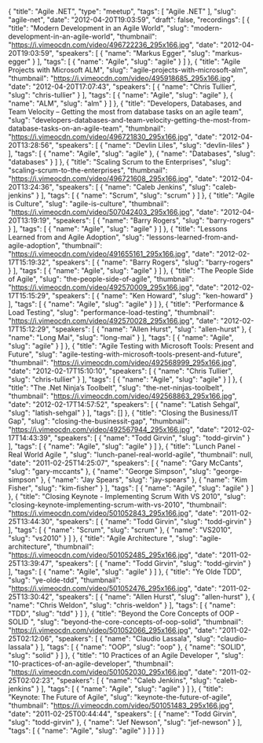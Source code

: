 {
  "title": "Agile .NET",
  "type": "meetup",
  "tags": [
    "Agile .NET"
  ],
  "slug": "agile-net",
  "date": "2012-04-20T19:03:59",
  "draft": false,
  "recordings": [
    {
      "title": "Modern Development in an Agile World",
      "slug": "modern-development-in-an-agile-world",
      "thumbnail": "https://i.vimeocdn.com/video/496722236_295x166.jpg",
      "date": "2012-04-20T19:03:59",
      "speakers": [
        {
          "name": "Markus Egger",
          "slug": "markus-egger"
        }
      ],
      "tags": [
        {
          "name": "Agile",
          "slug": "agile"
        }
      ]
    },
    {
      "title": "Agile Projects with Microsoft ALM",
      "slug": "agile-projects-with-microsoft-alm",
      "thumbnail": "https://i.vimeocdn.com/video/495918685_295x166.jpg",
      "date": "2012-04-20T17:07:43",
      "speakers": [
        {
          "name": "Chris Tullier",
          "slug": "chris-tullier"
        }
      ],
      "tags": [
        {
          "name": "Agile",
          "slug": "agile"
        },
        {
          "name": "ALM",
          "slug": "alm"
        }
      ]
    },
    {
      "title": "Developers, Databases, and Team Velocity – Getting the most from database tasks on an agile team",
      "slug": "developers-databases-and-team-velocity-getting-the-most-from-database-tasks-on-an-agile-team",
      "thumbnail": "https://i.vimeocdn.com/video/496721830_295x166.jpg",
      "date": "2012-04-20T13:28:56",
      "speakers": [
        {
          "name": "Devlin Liles",
          "slug": "devlin-liles"
        }
      ],
      "tags": [
        {
          "name": "Agile",
          "slug": "agile"
        },
        {
          "name": "Databases",
          "slug": "databases"
        }
      ]
    },
    {
      "title": "Scaling Scrum to the Enterprises",
      "slug": "scaling-scrum-to-the-enterprises",
      "thumbnail": "https://i.vimeocdn.com/video/496721608_295x166.jpg",
      "date": "2012-04-20T13:24:36",
      "speakers": [
        {
          "name": "Caleb Jenkins",
          "slug": "caleb-jenkins"
        }
      ],
      "tags": [
        {
          "name": "Scrum",
          "slug": "scrum"
        }
      ]
    },
    {
      "title": "Agile is Culture",
      "slug": "agile-is-culture",
      "thumbnail": "https://i.vimeocdn.com/video/507042403_295x166.jpg",
      "date": "2012-04-20T13:19:19",
      "speakers": [
        {
          "name": "Barry Rogers",
          "slug": "barry-rogers"
        }
      ],
      "tags": [
        {
          "name": "Agile",
          "slug": "agile"
        }
      ]
    },
    {
      "title": "Lessons Learned from and Agile Adoption",
      "slug": "lessons-learned-from-and-agile-adoption",
      "thumbnail": "https://i.vimeocdn.com/video/491655161_295x166.jpg",
      "date": "2012-02-17T15:19:32",
      "speakers": [
        {
          "name": "Barry Rogers",
          "slug": "barry-rogers"
        }
      ],
      "tags": [
        {
          "name": "Agile",
          "slug": "agile"
        }
      ]
    },
    {
      "title": "The People Side of Agile",
      "slug": "the-people-side-of-agile",
      "thumbnail": "https://i.vimeocdn.com/video/492570009_295x166.jpg",
      "date": "2012-02-17T15:15:29",
      "speakers": [
        {
          "name": "Ken Howard",
          "slug": "ken-howard"
        }
      ],
      "tags": [
        {
          "name": "Agile",
          "slug": "agile"
        }
      ]
    },
    {
      "title": "Performance & Load Testing",
      "slug": "performance-load-testing",
      "thumbnail": "https://i.vimeocdn.com/video/492570028_295x166.jpg",
      "date": "2012-02-17T15:12:29",
      "speakers": [
        {
          "name": "Allen Hurst",
          "slug": "allen-hurst"
        },
        {
          "name": "Long Mai",
          "slug": "long-mai"
        }
      ],
      "tags": [
        {
          "name": "Agile",
          "slug": "agile"
        }
      ]
    },
    {
      "title": "Agile Testing with Microsoft Tools: Present and Future",
      "slug": "agile-testing-with-microsoft-tools-present-and-future",
      "thumbnail": "https://i.vimeocdn.com/video/492568999_295x166.jpg",
      "date": "2012-02-17T15:10:10",
      "speakers": [
        {
          "name": "Chris Tullier",
          "slug": "chris-tullier"
        }
      ],
      "tags": [
        {
          "name": "Agile",
          "slug": "agile"
        }
      ]
    },
    {
      "title": "The .Net Ninja’s Toolbelt",
      "slug": "the-net-ninjas-toolbelt",
      "thumbnail": "https://i.vimeocdn.com/video/492568863_295x166.jpg",
      "date": "2012-02-17T14:57:52",
      "speakers": [
        {
          "name": "Latish Sehgal",
          "slug": "latish-sehgal"
        }
      ],
      "tags": []
    },
    {
      "title": "Closing the Business/IT Gap",
      "slug": "closing-the-businessit-gap",
      "thumbnail": "https://i.vimeocdn.com/video/492567944_295x166.jpg",
      "date": "2012-02-17T14:43:39",
      "speakers": [
        {
          "name": "Todd Girvin",
          "slug": "todd-girvin"
        }
      ],
      "tags": [
        {
          "name": "Agile",
          "slug": "agile"
        }
      ]
    },
    {
      "title": "Lunch Panel - Real World Agile ",
      "slug": "lunch-panel-real-world-agile",
      "thumbnail": null,
      "date": "2011-02-25T14:25:07",
      "speakers": [
        {
          "name": "Gary McCants",
          "slug": "gary-mccants"
        },
        {
          "name": "George Simpson",
          "slug": "george-simpson"
        },
        {
          "name": "Jay Spears",
          "slug": "jay-spears"
        },
        {
          "name": "Kim Fisher",
          "slug": "kim-fisher"
        }
      ],
      "tags": [
        {
          "name": "Agile",
          "slug": "agile"
        }
      ]
    },
    {
      "title": "Closing Keynote - Implementing Scrum With VS 2010",
      "slug": "closing-keynote-implementing-scrum-with-vs-2010",
      "thumbnail": "https://i.vimeocdn.com/video/501052843_295x166.jpg",
      "date": "2011-02-25T13:44:30",
      "speakers": [
        {
          "name": "Todd Girvin",
          "slug": "todd-girvin"
        }
      ],
      "tags": [
        {
          "name": "Scrum",
          "slug": "scrum"
        },
        {
          "name": "VS2010",
          "slug": "vs2010"
        }
      ]
    },
    {
      "title": "Agile Architecture ",
      "slug": "agile-architecture",
      "thumbnail": "https://i.vimeocdn.com/video/501052485_295x166.jpg",
      "date": "2011-02-25T13:39:47",
      "speakers": [
        {
          "name": "Todd Girvin",
          "slug": "todd-girvin"
        }
      ],
      "tags": [
        {
          "name": "Agile",
          "slug": "agile"
        }
      ]
    },
    {
      "title": "Ye Olde TDD",
      "slug": "ye-olde-tdd",
      "thumbnail": "https://i.vimeocdn.com/video/501052476_295x166.jpg",
      "date": "2011-02-25T13:30:42",
      "speakers": [
        {
          "name": "Allen Hurst",
          "slug": "allen-hurst"
        },
        {
          "name": "Chris Weldon",
          "slug": "chris-weldon"
        }
      ],
      "tags": [
        {
          "name": "TDD",
          "slug": "tdd"
        }
      ]
    },
    {
      "title": "Beyond the Core Concepts of OOP - SOLID ",
      "slug": "beyond-the-core-concepts-of-oop-solid",
      "thumbnail": "https://i.vimeocdn.com/video/501052066_295x166.jpg",
      "date": "2011-02-25T02:12:06",
      "speakers": [
        {
          "name": "Claudio Lassala",
          "slug": "claudio-lassala"
        }
      ],
      "tags": [
        {
          "name": "OOP",
          "slug": "oop"
        },
        {
          "name": "SOLID",
          "slug": "solid"
        }
      ]
    },
    {
      "title": "10 Practices of an Agile Developer ",
      "slug": "10-practices-of-an-agile-developer",
      "thumbnail": "https://i.vimeocdn.com/video/501052030_295x166.jpg",
      "date": "2011-02-25T02:02:23",
      "speakers": [
        {
          "name": "Caleb Jenkins",
          "slug": "caleb-jenkins"
        }
      ],
      "tags": [
        {
          "name": "Agile",
          "slug": "agile"
        }
      ]
    },
    {
      "title": "Keynote: The Future of Agile",
      "slug": "keynote-the-future-of-agile",
      "thumbnail": "https://i.vimeocdn.com/video/501051483_295x166.jpg",
      "date": "2011-02-25T00:44:44",
      "speakers": [
        {
          "name": "Todd Girvin",
          "slug": "todd-girvin"
        },
        {
          "name": "Jef Newson",
          "slug": "jef-newson"
        }
      ],
      "tags": [
        {
          "name": "Agile",
          "slug": "agile"
        }
      ]
    }
  ]
}